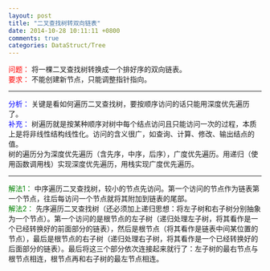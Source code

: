 ```yaml
---
layout: post
title: "二叉查找树转双向链表"
date: 2014-10-28 10:11:11 +0800
comments: true
categories: DataStruct/Tree
---
```



<font color='red'>问题：</font> 将一棵二叉查找树转换成一个排好序的双向链表。  
<font color='red'>要求：</font> 不能创建新节点，只能调整指针指向。

---
<font color='blue'>分析：</font> 关键是看如何遍历二叉查找树，要按顺序访问的话只能用深度优先遍历了。  
<font color='blue'>补充：</font> 树遍历就是按某种顺序对树中每个结点访问且只能访问一次的过程，本质上是将非线性结构线性化。访问的含义很广，如查询、计算、修改、输出结点的值。  
树的遍历分为深度优先遍历（含先序，中序，后序），广度优先遍历。用递归（使用函数调用栈）实现深度优先遍历，用栈实现广度优先遍历。

---
<font color='green'>解法1：</font> 中序遍历二叉查找树，较小的节点先访问。第一个访问的节点作为链表第一个节点，往后每访问一个节点就将其附加到链表的尾部。  
<font color='green'>解法2：</font> 先序遍历二叉查找树（还必须加上递归思想：将左子树和右子树分别抽象为一个节点）。第一个访问的是根节点的左子树（递归处理左子树，将其看作是一个已经转换好的前面部分的链表），然后是根节点（将其看作是链表中间某位置的节点），最后是根节点的右子树（递归处理右子树，将其看作是一个已经转换好的后面部分的链表）。最后将这三个部分依次连接起来就行了：左子树的最右节点与根节点相连，根节点再和右子树的最左节点相连。



